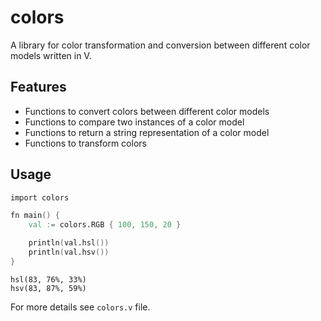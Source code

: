 # colors

A library for color transformation and conversion between different color models written in V.

## Features

-   Functions to convert colors between different color models
-   Functions to compare two instances of a color model
-   Functions to return a string representation of a color model
-   Functions to transform colors

## Usage

```v
import colors

fn main() {
    val := colors.RGB { 100, 150, 20 }

    println(val.hsl())
    println(val.hsv())
}
```

```
hsl(83, 76%, 33%)
hsv(83, 87%, 59%)
```

For more details see `colors.v` file.
